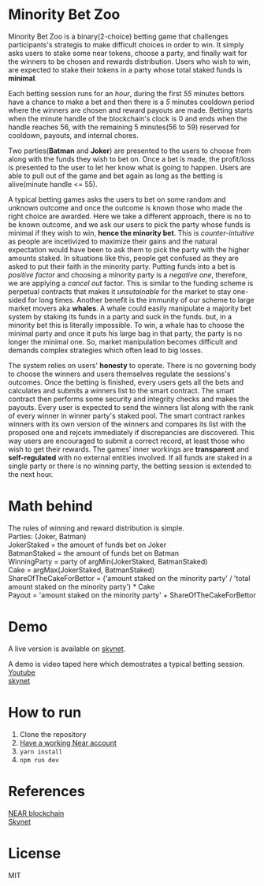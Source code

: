 Minority Bet Zoo
=================

Minority Bet Zoo is a binary(2-choice) betting game that challenges participants's strategis to make difficult choices in order to win. It simply asks users to stake some near tokens, choose a party, and finally wait for the winners to be chosen and rewards distribution. Users who wish to win, are expected to stake their tokens in a party whose total staked funds is **minimal**.  

Each betting session runs for an _hour_, during the first _55_ minutes bettors have a chance to make a bet and then there is a _5_ minutes cooldown period where the winners are chosen and reward payouts are made. Betting starts when the minute handle of the blockchain's clock is 0 and ends when the handle reaches 56, with the remaining 5 minutes(56 to 59) reserved for cooldown, payouts, and internal chores.  

Two parties(**Batman** and **Joker**) are presented to the users to choose from along with the funds they wish to bet on. Once a bet is made, the profit/loss is presented to the user to let her know what is going to happen. Users are able to pull out of the game and bet again as long as the betting is alive(minute handle <= 55).  

A typical betting games asks the users to bet on some random and unknown outcome and once the outcome is known those who made the right choice are awarded. Here we take a different approach, there is no to be known outcome, and we ask our users to pick the party whose funds is minimal if they wish to win, **hence the minority bet**. This is *counter-intuitive* as people are incetivized to maximize their gains and the natural expectation would have been to ask them to pick the party with the higher amounts staked. In situations like this, people get confused as they are asked to put their faith in the minority party. Putting funds into a bet is *positive factor* and choosing a minority party is a *negative one*, therefore, we are applying a *cancel out* factor. This is similar to the funding scheme is perpetual contracts that makes it *unsutainable* for the market to stay one-sided for long times. Another benefit is the immunity of our scheme to large market movers aka **whales**. A whale could easily manipulate a majority bet system by staking its funds in a party and suck in the funds. but, in a minority bet this is literally impossible. To win, a whale has to choose the minimal party and once it puts his large bag in that party, the party is no longer the minimal one. So, market manipulation becomes difficult and demands complex strategies which often lead to big losses.  

The system relies on users' **honesty** to operate. There is no governing body to choose the winners and users themselves regulate the sessions's outcomes. Once the betting is finished, every users gets all the bets and calculates and submits a winners list to the smart contract. The smart contract then performs some security and integrity checks and makes the payouts. Every user is expected to send the winners list along with the rank of every winner in winner party's staked pool. The smart contract rankes winners with its own version of the winners and compares its list with the proposed one and rejcets immediately if discrepancies are discovered. This way users are encouraged to submit a correct record, at least those who wish to get their rewards. The games' inner workings are **transparent** and **self-regulated** with no external entities involved. If all funds are staked in a single party or there is no winning party, the betting session is extended to the next hour.  

Math behind
=================
The rules of winning and reward distribution is simple.  
Parties: (Joker, Batman)  
JokerStaked = the amount of funds bet on Joker  
BatmanStaked = the amount of funds bet on Batman  
WinningParty = party of argMin(JokerStaked, BatmanStaked)  
Cake = argMax(JokerStaked, BatmanStaked)  
ShareOfTheCakeForBettor = ('amount staked on the minority party' / 'total amount staked on the minority party') * Cake  
Payout = 'amount staked on the minority party' + ShareOfTheCakeForBettor  

Demo
=================
A live version is available on [skynet](https://siasky.net/fANVrQZ4fbN3io8iIXy_-1f42s0EjFU6nRD9y_4-HJYVPw).

A demo is video taped here which demostrates a typical betting session.  
[Youtube](https://youtu.be/qyLW3g4-Z9E)  
[skynet](https://siasky.net/AADmyAnPiqE8-AqkDZLFShue-y4BGcepS0UdijUL9L8jnA)

How to run
=================
1. Clone the repository  
2. [Have a working Near account](https://docs.near.org)
3. `yarn install`  
4. `npm run dev`  

References
=================
[NEAR blockchain](https://near.org)  
[Skynet](https://siasky.net)

License
=================
MIT
